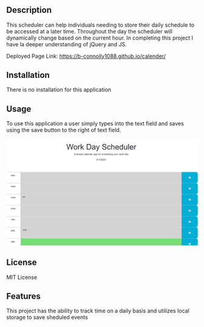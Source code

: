 # <Your-Project-Title>

## Description

This scheduler can help individuals needing to store their daily schedule to be accessed at a later time. Throughout the day the scheduler will dynamically change based on the current hour. In completing this project I have la deeper understanding of jQuery and JS.

Deployed Page Link: https://b-connolly1088.github.io/calender/


## Installation

There is no installation for this application


## Usage

To use this application a user simply types into the text field and saves using the save button to the right of text field. 

![screenshot](./assets/Screenshot%202023-06-01%20154310.png)

## License

MIT License

## Features

This project has the ability to track time on a daily basis and utilizes local storage to save sheduled events

